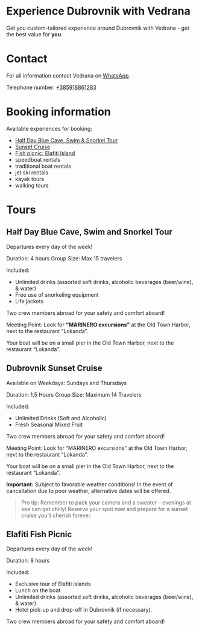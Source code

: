 # Experience Dubrovnik with Vedrana

Get you custom-tailored experience around Dubrovnik with Vedrana - get the best value for **you**. 

# Contact
For all information contact Vedrana on [WhatsApp](https://wa.me/+385918861283).

Telephone number:  [+385918861283](tel:+385918861283)

# Booking information
Available experiences for booking:
* [Half Day Blue Cave, Swim & Snorkel Tour](#half-day-blue-cave-swim-and-snorkel-tour)
* [Sunset Cruise](#dubrovnik-sunset-cruise)
* [Fish picnic: Elafiti Island](#elafiti-fish-picnic)
* speedboat rentals
* traditional boat rentals
* jet ski rentals
* kayak tours
* walking tours

# Tours
## Half Day Blue Cave, Swim and Snorkel Tour
Departures every day of the week!

Duration: 4 hours 
Group Size: Max 15 travelers

Included:
* Unlimited drinks (assorted soft drinks, alcoholic beverages (beer/wine), & water)
* Free use of snorkeling equipment
* Life jackets

Two crew members abroad for your safety and comfort aboard! 

Meeting Point: Look for **“MARINERO excursions”** at the Old Town Harbor, next to the restaurant “Lokanda”.

Your boat will be on a small pier in the Old Town Harbor, next to the restaurant “Lokanda”.

## Dubrovnik Sunset Cruise
Available on Weekdays: Sundays and Thursdays

Duration: 1.5 Hours
Group Size: Maximum 14 Travelers

Included:
* Unlimited Drinks (Soft and Alcoholic)
* Fresh Seasonal Mixed Fruit

Two crew members abroad for your safety and comfort aboard!

Meeting Point: Look for “MARINERO excursions” at the Old Town Harbor, next to the restaurant “Lokanda”.

Your boat will be on a small pier in the Old Town Harbor, next to the restaurant “Lokanda”.

**Important:** Subject to favorable weather conditions! In the event of cancellation due to poor weather, alternative dates will be offered.

> Pro tip: Remember to pack your camera and a sweater – evenings at sea can get chilly! Reserve your spot now and prepare for a sunset cruise you’ll cherish forever.

## Elafiti Fish Picnic
Departures every day of the week!

Duration: 8 hours 

Included:
* Exclusive tour of Elafiti islands
* Lunch on the boat
* Unlimited drinks (assorted soft drinks, alcoholic beverages (beer/wine), & water)
* Hotel pick-up and drop-off in Dubrovnik (if necessary).

Two crew members abroad for your safety and comfort aboard!


